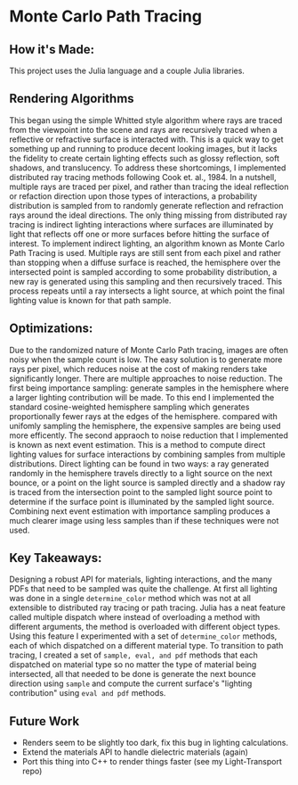 # Monte Carlo Path Tracing 

## How it's Made:
This project uses the Julia language and a couple Julia libraries. 

## Rendering Algorithms
This began using the simple Whitted style algorithm where rays are traced from the viewpoint into the scene and rays are recursively traced when a reflective or refractive surface is interacted with. This is a quick way to get something up and running to produce decent looking images, but it lacks the fidelity to create certain lighting effects such as glossy reflection, soft shadows, and translucency. To address these shortcomings, I implemented distributed ray tracing methods following Cook et. al., 1984. In a nutshell, multiple rays are traced per pixel, and rather than tracing the ideal reflection or refaction direction upon those types of interactions, a probability distribution is sampled from to randomly generate reflection and refraction rays around the ideal directions. The only thing missing from distributed ray tracing is indirect lighting interactions where surfaces are illuminated by light that reflects off one or more surfaces before hitting the surface of interest. To implement indirect lighting, an algorithm known as Monte Carlo Path Tracing is used. Multiple rays are still sent from each pixel and rather than stopping when a diffuse surface is reached, the hemisphere over the intersected point is sampled according to some probability distribution, a new ray is generated using this sampling and then recursively traced. This process repeats until a ray intersects a light source, at which point the final lighting value is known for that path sample. 

## Optimizations:
Due to the randomized nature of Monte Carlo Path tracing, images are often noisy when the sample count is low. The easy solution is to generate more rays per pixel, which reduces noise at the cost of making renders take significantly longer. There are multiple approaches to noise reduction. The first being importance sampling: generate samples in the hemisphere where a larger lighting contribution will be made. To this end I implemented the standard cosine-weighted hemisphere sampling which generates proportionally fewer rays at the edges of the hemisphere. compared with unifomly sampling the hemisphere, the expensive samples are being used more efficently. The second appraoch to noise reduction that I implemented is known as next event estimation. This is a method to compute direct lighting values for surface interactions by combining samples from multiple distributions. Direct lighting can be found in two ways: a ray generated randomly in the hemisphere travels directly to a light source on the next bounce, or a point on the light source is sampled directly and a shadow ray is traced from the intersection point to the sampled light source point to determine if the surface point is illuminated by the sampled light source. Combining next event estimation with importance sampling produces a much clearer image using less samples than if these techniques were not used. 

## Key Takeaways:
Designing a robust API for materials, lighting interactions, and the many PDFs that need to be sampled was quite the challenge. At first all lighting was done in a single ```determine_color``` method which was not at all extensible to distributed ray tracing or path tracing. Julia has a neat feature called multiple dispatch where instead of overloading a method with different arguments, the method is overloaded with different object types. Using this feature I experimented with a set of ```determine_color``` methods, each of which dispatched on a different material type. To transition to path tracing, I created a set of ```sample, eval, and pdf``` methods that each dispatched on material type so no matter the type of material being intersected, all that needed to be done is generate the next bounce direction using ```sample``` and compute the current surface's "lighting contribution" using ```eval and pdf``` methods. 

## Future Work
* Renders seem to be slightly too dark, fix this bug in lighting calculations.
* Extend the materials API to handle dielectric materials (again)
* Port this thing into C++ to render things faster (see my Light-Transport repo)
